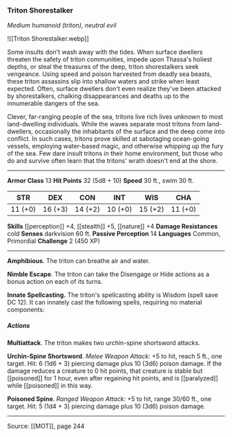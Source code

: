 ### Triton Shorestalker
_Medium humanoid (triton), neutral evil_

![[Triton Shorestalker.webp]]

Some insults don't wash away with the tides. When surface dwellers threaten the safety of triton communities, impede upon Thassa's holiest depths, or steal the treasures of the deep, triton shorestalkers seek vengeance. Using speed and poison harvested from deadly sea beasts, these triton assassins slip into shallow waters and strike when least expected. Often, surface dwellers don't even realize they've been attacked by shorestalkers, chalking disappearances and deaths up to the innumerable dangers of the sea.

Clever, far-ranging people of the sea, tritons live rich lives unknown to most land-dwelling individuals. While the waves separate most tritons from land-dwellers, occasionally the inhabitants of the surface and the deep come into conflict. In such cases, tritons prove skilled at sabotaging ocean-going vessels, employing water-based magic, and otherwise whipping up the fury of the sea. Few dare insult tritons in their home environment, but those who do and survive often learn that the tritons' wrath doesn't end at the shore.




---

**Armor Class** 13
**Hit Points** 32 (5d8 + 10)
**Speed** 30 ft., swim 30 ft.

| STR     | DEX     | CON     | INT     | WIS     | CHA     |
|---------|---------|---------|---------|---------|---------|
| 11 (+0) | 16 (+3) | 14 (+2) | 10 (+0) | 15 (+2) | 11 (+0) |

**Skills** [[perception]] +4, [[stealth]] +5, [[nature]] +4
**Damage Resistances** cold
**Senses** darkvision 60 ft.
**Passive Perception** 14
**Languages** Common, Primordial
**Challenge** 2 (450 XP)

---

**Amphibious**. The triton can breathe air and water.

**Nimble Escape**. The triton can take the Disengage or Hide actions as a bonus action on each of its turns.

**Innate Spellcasting.** The triton's spellcasting ability is Wisdom (spell save DC 12). It can innately cast the following spells, requiring no material components:

##### Actions
**Multiattack**. The triton makes two urchin-spine shortsword attacks.

**Urchin-Spine Shortsword**. _Melee Weapon Attack:_ +5 to hit, reach 5 ft., one target. Hit: 6 (1d6 + 3) piercing damage plus 10 (3d6) poison damage. If the damage reduces a creature to 0 hit points, that creature is stable but [[poisoned]] for 1 hour, even after regaining hit points, and is [[paralyzed]] while [[poisoned]] in this way.

**Poisoned Spine**. _Ranged Weapon Attack:_ +5 to hit, range 30/60 ft., one target. Hit: 5 (1d4 + 3) piercing damage plus 10 (3d6) poison damage.


---

Source: [[MOT]], page 244